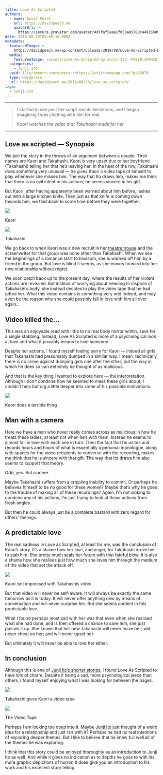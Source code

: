 ```yaml
---
title: Love As Scripted
authors:
  - name: David Peach
    url: https://davidpeach.me
    avatarUrl: >-
      https://secure.gravatar.com/avatar/4d7faf5eee1f055a85788c44936b8995eaab6dfb004e7854ec747ccb272e91ee?s=96&d=mm&r=g
date: 2019-08-29T06:00:16.000Z
metadata:
  featuredImage: >-
    https://davidpeach.me/wp-content/uploads/2019/08/Love-As-Scripted-by-Junji-Ito-cover.jpg
  media:
    featuredImage: /assets/Love-As-Scripted-by-Junji-Ito--FS9Y0l3FRN2Q.jpg
  categories:
    - Junji Ito
  uuid: 11ty/import::wordpress::https://junjiitomanga.com/?p=33979
  type: wordpress
  url: https://davidpeach.me/2019/08/29/love-as-scripted/
tags:
  - junji-ito
---
```

* * *

> I started to see past the script and its limitations, and I began imagining I was chatting with him for real.
> 
> <cite>Kaori watches the video that Takahashi made for her</cite>

* * *

## Love as scripted — Synopsis

We join the story in the throws of an argument between a couple. Their names are Kaori and Takahashi. Kaori is very upset due to her boyfriend (Takahashi) telling her that he’s leaving her. In the heat of the row, Takahashi does something very unusual — he gives Kaori a video tape of himself to play whenever she misses him. The way that Ito draws him, makes me think that there is no evil intent in his actions; he seems sincere in his gift.

But Kaori, after having apparently been warned about him before, lashes out with a large kitchen knife. Then just as that knife is coming down towards him, we flashback to some time before they were together.

[![](/assets/Kaori-1-300x293-yCckYREdI9E9.jpg)](/assets/Kaori-1-300x293-yCckYREdI9E9.jpg)

Kaori

[![](/assets/Takahashi-1-dKLRkmhWvMbw.jpg)](/assets/Takahashi-1-dKLRkmhWvMbw.jpg)

Takahashi

We go back to when Kaori was a new recruit in her [theatre troupe](https://en.wikipedia.org/wiki/Theatrical_troupe) and the screenwriter for that group was none other than Takahashi. When we see the beginnings of a romance start to blossom, she is warned off him by a friend in the group. But love is blind it seems, as she moves forward into her new relationship without regret.

We soon catch back up to the present day, where the results of her violent actions are revealed. But instead of worrying about needing to dispose of Takahashi’s body, she instead decides to play the video tape that he had gifted her. What this video contains is something very odd indeed, and may even be the reason why she could possibly fall in love with him all over again…

## Video killed the…

This was an enjoyable read with little to no real body horror within, save for a single stabbing. Instead, Love As Scripted is more of a psychological look at love and what it possibly means to love someone.

Despite her actions, I found myself feeling sorry for Kaori — indeed all girls that Takahashi had presumably dumped in a similar way. I mean, technically there is no crime against dumping girls one after the other, but the way in which he does so can definitely be thought of as malicious.

And that is the key thing I wanted to explore here — the interpretation. Although I don’t condone how he seemed to mess these girls about, I couldn’t help but dig a little deeper into some of his possible motivations.

[![](/assets/Kaori-does-a-terrible-thing-1--3pSWHQg5Pnsy.jpg)](/assets/Kaori-does-a-terrible-thing-1--3pSWHQg5Pnsy.jpg)

Kaori does a terrible thing

## Man with a camera

Here we have a man who never really comes across as malicious in how he treats these ladies, at least not when he’s with them. Instead he seems to almost fall in love with each one in turn. Then the fact that he writes and records hours and hours of what is essentially a personal monologue, along with spaces for the video recipients to converse with the recording, makes me think that he is sincere with that gift. The way that Ito draws him also seems to support that theory.

Odd, yes. But sincere.

Maybe Takahashi suffers from a crippling inability to commit. Or perhaps he believes himself to be no good for these women? Maybe that’s why he goes to the trouble of making all of these recordings? Again, I’m not looking to condone any of his actions, I’m just trying to look at those actions from fresh angles.

But then he could always just be a complete bastard with zero regard for others’ feelings.

## A predictable love

The real sadness in Love as Scripted, at least for me, was the conclusion of Kaori’s story. It’s a shame how her love, and anger, for Takahashi drove her to stab him. She pretty much seals her future with that fateful blow. It is also a shame how she realises just how much she loves him through the medium of the video that set the attack off.

[![](/assets/Kaori-isnt-impressed-with-Taka-v2c4aX7cGOT9.jpg)](/assets/Kaori-isnt-impressed-with-Taka-v2c4aX7cGOT9.jpg)

Kaori isnt impressed with Takahashis video

But that video will never be self-aware. It will always be exactly the same tomorrow as it is today. It will never offer anything new by means of conversation and will never surprise her. But she seems content in this predictable love.

What I found perhaps most sad with her was that even when she realised what she had done, and is then offered a chance to save him, she just passes it up. She knows that her new Takahashi will never leave her; will never cheat on her; and will never upset her.

But ultimately it will never be able to love her either.

## In conclusion

Although this is one of [Junji Ito’s shorter stories](https://davidpeach.me/tag/short-stories/), I found Love As Scripted to have lots of charm. Despite it being a sad, more psychological piece than others, I found myself enjoying what I was looking for between the pages.

[![](/assets/Takahashi-gives-Kaori-a-video--6umv9JQh9SzY.jpg)](/assets/Takahashi-gives-Kaori-a-video--6umv9JQh9SzY.jpg)

Takahashi gives Kaori a video tape

[![](/assets/The-video-tape-1-265x300-1VPf5xYphRgc.jpg)](/assets/The-video-tape-1-265x300-1VPf5xYphRgc.jpg)

The Video Tape

Perhaps I am looking too deep into it. Maybe [Junji Ito](https://davidpeach.me) just thought of a weird idea for a relationship and just ran with it? Perhaps he had no real intentions of exploring deeper themes. But I like to believe that he knew full well all of the themes he was exploring.

I think that this story could be enjoyed thoroughly as an introduction to Junji Ito as well. And while it gives no indication as to depths he goes to with his more graphic depictions of horror, it does give you an introduction to his work and his excellent story telling.